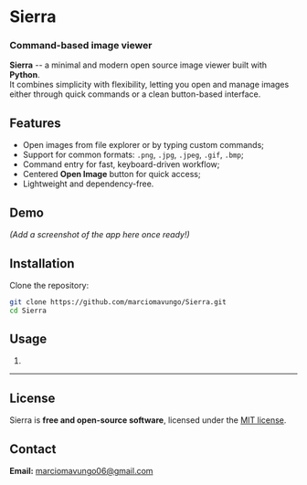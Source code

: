 # Sierra
### Command-based image viewer

**Sierra** -- a minimal and modern open source image viewer built with **Python**.  
It combines simplicity with flexibility, letting you open and manage images either through quick commands or a clean button-based interface.

## Features
- Open images from file explorer or by typing custom commands;
- Support for common formats: `.png`, `.jpg`, `.jpeg`, `.gif`, `.bmp`;
- Command entry for fast, keyboard-driven workflow;
- Centered **Open Image** button for quick access;
- Lightweight and dependency-free.

## Demo
*(Add a screenshot of the app here once ready!)*

## Installation
Clone the repository:
```bash
git clone https://github.com/marciomavungo/Sierra.git
cd Sierra
```

## Usage
1. 

---

## License
Sierra is **free and open-source software**, licensed under the [MIT license](LICENSE).
  
## Contact
**Email:** marciomavungo06@gmail.com
